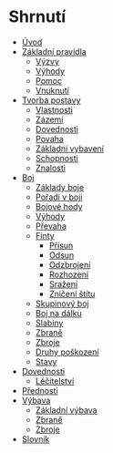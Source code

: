 # Shrnutí

- [Úvod](introduction.md)
- [Základní pravidla](core_rules.md)
  - [Výzvy](core_rules/challenges.md)
  - [Výhody](core_rules/advantages.md)
  - [Pomoc](core_rules/assistance.md)
  - [Vnuknutí](core_rules/inspiration.md)
- [Tvorba postavy](character_creation.md)
  - [Vlastnosti](character_creation/attributes.md)
  - [Zázemí]()
  - [Dovednosti]()
  - [Povaha]()
  - [Základní vybavení]()
  - [Schopnosti]()
  - [Znalosti]()
- [Boj](combat.md)
  - [Základy boje](combat/core_combat.md)
  - [Pořadí v boji](combat/order.md)
  - [Bojové hody](combat/combat_rolls.md)
  - [Výhody](combat/advantages.md)
  - [Převaha](combat/dominance.md)
  - [Finty](combat/moves.md)
    - [Přísun]()
    - [Odsun]()
    - [Odzbrojení](combat/moves/disarm.md)
    - [Rozhození]()
    - [Sražení]()
    - [Zničení štítu]()
  - [Skupinový boj](combat/fighting_groups.md)
  - [Boj na dálku](combat/ranged.md)
  - [Slabiny](combat/weaknesses.md)
  - [Zbraně]()
  - [Zbroje](combat/armor.md)
  - [Druhy poškození](combat/damage_types.md)
  - [Stavy]()
- [Dovednosti]()
  - [Léčitelství]()
- [Přednosti]()
- [Výbava]()
  - [Základní výbava]()
  - [Zbraně]()
  - [Zbroje]()
- [Slovník](dictionary.md)

